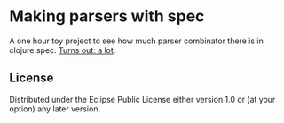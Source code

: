 # Making parsers with spec

A one hour toy project to see how much parser combinator there is in clojure.spec. [Turns out: a lot](https://feierabendprojekte.wordpress.com/2017/02/14/spec-is-almost-a-parser-combinator/).

## License

Distributed under the Eclipse Public License either version 1.0 or (at
your option) any later version.
